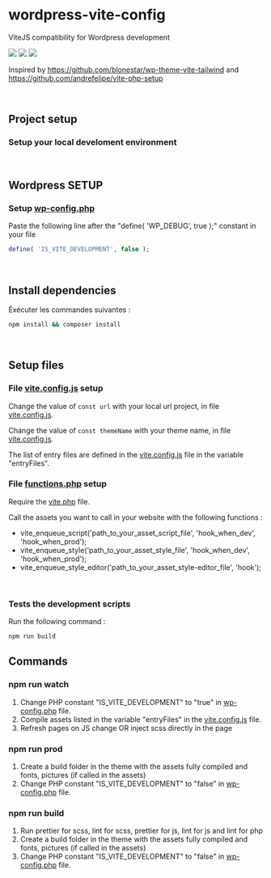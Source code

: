 # wordpress-vite-config

ViteJS compatibility for Wordpress development

<img src="https://img.shields.io/badge/php-%5E8.0-blue">
<img src="https://img.shields.io/badge/wordpress-%3E%3D%206.0-blue">
<img src="https://img.shields.io/badge/node-%3E%3D%2016-brightgreen">

<br/>

Inspired by https://github.com/blonestar/wp-theme-vite-tailwind and https://github.com/andrefelipe/vite-php-setup

<br/>

## Project setup

### Setup your local develoment environment

<br/>

## Wordpress SETUP

### Setup [wp-config.php](./wp-config.php)

Paste the following line after the "define( 'WP_DEBUG', true );" constant in your file
```php
define( 'IS_VITE_DEVELOPMENT', false );
```

<br/>

## Install dependencies

Éxécuter les commandes suivantes :

```bash
npm install && composer install
```

<br/>

## Setup files

### File **[vite.config.js](./vite.config.js)** setup

Change the value of `const url` with your local url project, in file [vite.config.js](./vite.config.js).

Change the value of `const themeName` with your theme name, in file [vite.config.js](./vite.config.js).

The list of entry files are defined in the [vite.config.js](./vite.config.js) file in the variable "entryFiles".

### File **[functions.php](./wp-content/themes/my-theme/functions.php)** setup

Require the [vite.php](./wp-content/themes/my-theme/inc/vite.php) file.

Call the assets you want to call in your website with the following functions : 

- vite_enqueue_script('path_to_your_asset_script_file', 'hook_when_dev', 'hook_when_prod');
- vite_enqueue_style('path_to_your_asset_style_file', 'hook_when_dev', 'hook_when_prod');
- vite_enqueue_style_editor('path_to_your_asset_style-editor_file', 'hook');

<br/>

### Tests the development scripts

Run the following command : 

```bash
npm run build
```


## Commands

### npm run watch

1. Change PHP constant "IS_VITE_DEVELOPMENT" to "true" in [wp-config.php](./wp-config.php) file.
2. Compile assets listed in the variable "entryFiles" in the [vite.config.js](./vite.config.js) file.
3. Refresh pages on JS change OR inject scss directly in the page

### npm run prod

1. Create a build folder in the theme with the assets fully compiled and fonts, pictures (if called in the assets)
2. Change PHP constant "IS_VITE_DEVELOPMENT" to "false" in [wp-config.php](./wp-config.php) file.

### npm run build

1. Run prettier for scss, lint for scss, prettier for js, lint for js and lint for php
2. Create a build folder in the theme with the assets fully compiled and fonts, pictures (if called in the assets)
3. Change PHP constant "IS_VITE_DEVELOPMENT" to "false" in [wp-config.php](./wp-config.php) file.
